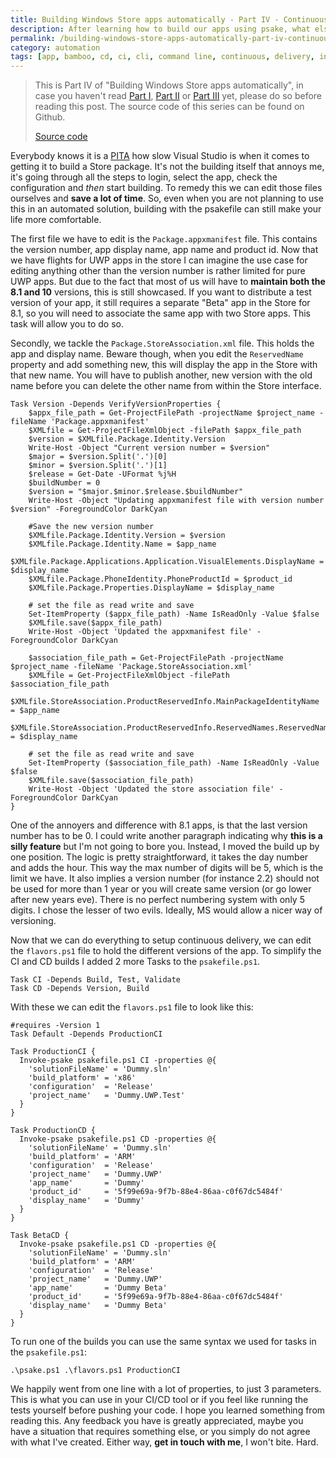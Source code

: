 ```yaml
---
title: Building Windows Store apps automatically - Part IV - Continuous Delivery
description: After learning how to build our apps using psake, what else do we need to continuously deliver?
permalink: /building-windows-store-apps-automatically-part-iv-continuous-delivery
category: automation
tags: [app, bamboo, cd, ci, cli, command line, continuous, delivery, integration, jenkins, make, makefile, powershell, psake, store, uwp, windows]
---
```


> This is Part IV of "Building Windows Store apps automatically", in case you haven't read <a href="http://www.herebedragons.io/building-windows-store-apps-automatically-part-i-introduction" target="_blank">Part I</a>, <a href="http://www.herebedragons.io/building-windows-store-apps-automatically-part-ii-building" target="_blank">Part II</a> or <a href="http://www.herebedragons.io/building-windows-store-apps-automatically-part-iii-continuous-integration" target="_blank">Part III</a> yet, please do so before reading this post. The source code of this series can be found on Github.
>
> <a class="github_link" href="https://github.com/JanJoris/psake-example" target="_blank" >Source code</a>

Everybody knows it is a <a href="http://www.urbandictionary.com/define.php?term=pita" target="_blank">PITA</a> how slow Visual Studio is when it comes to getting it to build a Store package. It's not the building itself that annoys me, it's going through all the steps to login, select the app, check the configuration and *then* start building. To remedy this we can edit those files ourselves and **save a lot of time**. So, even when you are not planning to use this in an automated solution, building with the psakefile can still make your life more comfortable.

The first file we have to edit is the `Package.appxmanifest` file. This contains the version number, app display name, app name and product id. Now that we have flights for UWP apps in the store I can imagine the use case for editing anything other than the version number is rather limited for pure UWP apps. But due to the fact that most of us will have to **maintain both the 8.1 and 10** versions, this is still showcased. If you want to distribute a test version of your app, it still requires a separate "Beta" app in the Store for 8.1, so you will need to associate the same app with two Store apps. This task will allow you to do so.

Secondly, we tackle the `Package.StoreAssociation.xml` file. This holds the app and display name. Beware though, when you edit the `ReservedName` property and add something new, this will display the app in the Store with that new name. You will have to publish another, new version with the old name before you can delete the other name from within the Store interface.

    Task Version -Depends VerifyVersionProperties {
        $appx_file_path = Get-ProjectFilePath -projectName $project_name -fileName 'Package.appxmanifest'
        $XMLfile = Get-ProjectFileXmlObject -filePath $appx_file_path
        $version = $XMLfile.Package.Identity.Version
        Write-Host -Object "Current version number = $version"
        $major = $version.Split('.')[0]
        $minor = $version.Split('.')[1]
        $release = Get-Date -UFormat %j%H
        $buildNumber = 0
        $version = "$major.$minor.$release.$buildNumber"
        Write-Host -Object "Updating appxmanifest file with version number $version" -ForegroundColor DarkCyan
    
        #Save the new version number
        $XMLfile.Package.Identity.Version = $version
        $XMLfile.Package.Identity.Name = $app_name
        $XMLfile.Package.Applications.Application.VisualElements.DisplayName = $display_name
        $XMLfile.Package.PhoneIdentity.PhoneProductId = $product_id
        $XMLfile.Package.Properties.DisplayName = $display_name
    
        # set the file as read write and save
        Set-ItemProperty ($appx_file_path) -Name IsReadOnly -Value $false
        $XMLfile.save($appx_file_path)
        Write-Host -Object 'Updated the appxmanifest file' -ForegroundColor DarkCyan
    
        $association_file_path = Get-ProjectFilePath -projectName $project_name -fileName 'Package.StoreAssociation.xml'
        $XMLfile = Get-ProjectFileXmlObject -filePath $association_file_path
        $XMLfile.StoreAssociation.ProductReservedInfo.MainPackageIdentityName = $app_name
        $XMLfile.StoreAssociation.ProductReservedInfo.ReservedNames.ReservedName = $display_name
    
        # set the file as read write and save
        Set-ItemProperty ($association_file_path) -Name IsReadOnly -Value $false
        $XMLfile.save($association_file_path)
        Write-Host -Object 'Updated the store association file' -ForegroundColor DarkCyan
    }
    

One of the annoyers and difference with 8.1 apps, is that the last version number has to be 0. I could write another paragraph indicating why **this is a silly feature** but I'm not going to bore you. Instead, I moved the build up by one position. The logic is pretty straightforward, it takes the day number and adds the hour. This way the max number of digits will be 5, which is the limit we have. It also implies a version number (for instance 2.2) should not be used for more than 1 year or you will create same version (or go lower after new years eve). There is no perfect numbering system with only 5 digits. I chose the lesser of two evils. Ideally, MS would allow a nicer way of versioning.

Now that we can do everything to setup continuous delivery, we can edit the `flavors.ps1` file to hold the different versions of the app. To simplify the CI and CD builds I added 2 more Tasks to the `psakefile.ps1`.

    Task CI -Depends Build, Test, Validate    
    Task CD -Depends Version, Build
    

With these we can edit the `flavors.ps1` file to look like this:

    #requires -Version 1
    Task Default -Depends ProductionCI
    
    Task ProductionCI {
      Invoke-psake psakefile.ps1 CI -properties @{
        'solutionFileName' = 'Dummy.sln'
        'build_platform' = 'x86'
        'configuration'  = 'Release'
        'project_name'   = 'Dummy.UWP.Test'
      }
    }
    
    Task ProductionCD {
      Invoke-psake psakefile.ps1 CD -properties @{
        'solutionFileName' = 'Dummy.sln'
        'build_platform' = 'ARM'
        'configuration'  = 'Release'
        'project_name'   = 'Dummy.UWP'
        'app_name'       = 'Dummy'
        'product_id'     = '5f99e69a-9f7b-88e4-86aa-c0f67dc5484f'
        'display_name'   = 'Dummy'
      }
    }
    
    Task BetaCD {
      Invoke-psake psakefile.ps1 CD -properties @{
        'solutionFileName' = 'Dummy.sln'
        'build_platform' = 'ARM'
        'configuration'  = 'Release'
        'project_name'   = 'Dummy.UWP'
        'app_name'       = 'Dummy Beta'
        'product_id'     = '5f99e69a-9f7b-88e4-86aa-c0f67dc5484f'
        'display_name'   = 'Dummy Beta'
      }
    }
    

To run one of the builds you can use the same syntax we used for tasks in the `psakefile.ps1`:

    .\psake.ps1 .\flavors.ps1 ProductionCI
    

We happily went from one line with a lot of properties, to just 3 parameters. This is what you can use in your CI/CD tool or if you feel like running the tests yourself before pushing your code. I hope you learned something from reading this. Any feedback you have is greatly appreciated, maybe you have a situation that requires something else, or you simply do not agree with what I've created. Either way, **get in touch with me**, I won't bite. Hard.
